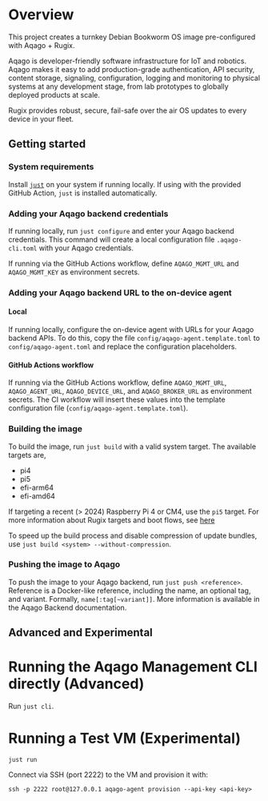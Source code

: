 # Overview

This project creates a turnkey Debian Bookworm OS image pre-configured with
Aqago + Rugix.

Aqago is developer-friendly software infrastructure for IoT and robotics. Aqago
makes it easy to add production-grade authentication, API security, content
storage, signaling, configuration, logging and monitoring to physical systems at
any development stage, from lab prototypes to globally deployed products at
scale.

Rugix provides robust, secure, fail-safe over the air OS updates to every device
in your fleet.

## Getting started

### System requirements

Install [`just`](https://just.systems/man/en/) on your system if running
locally. If using with the provided GitHub Action, `just` is installed
automatically.

### Adding your Aqago backend credentials

If running locally, run `just configure` and enter your Aqago backend
credentials. This command will create a local configuration file
`.aqago-cli.toml` with your Aqago credentials.

If running via the GitHub Actions workflow, define `AQAGO_MGMT_URL` and
`AQAGO_MGMT_KEY` as environment secrets.

### Adding your Aqago backend URL to the on-device agent

#### Local

If running locally, configure the on-device agent with URLs for your Aqago
backend APIs. To do this, copy the file `config/aqago-agent.template.toml` to
`config/aqago-agent.toml` and replace the configuration placeholders.

#### GitHub Actions workflow

If running via the GitHub Actions workflow, define `AQAGO_MGMT_URL`,
`AQAGO_AGENT_URL`, `AQAGO_DEVICE_URL`, and `AQAGO_BROKER_URL` as environment
secrets. The CI workflow will insert these values into the template
configuration file (`config/aqago-agent.template.toml`).

### Building the image

To build the image, run `just build` with a valid system target. The available
targets are,

- pi4
- pi5
- efi-arm64
- efi-amd64

If targeting a recent (> 2024) Raspberry Pi 4 or CM4, use the `pi5` target. For
more information about Rugix targets and boot flows, see
[here](https://oss.silitics.com/rugix/docs/ctrl/advanced/boot-flows/#available-boot-flows)

To speed up the build process and disable compression of update bundles, use
`just build <system> --without-compression`.

### Pushing the image to Aqago

To push the image to your Aqago backend, run `just push <reference>`. Reference
is a Docker-like reference, including the name, an optional tag, and variant.
Formally, `name[:tag[~variant]]`. More information is available in the Aqago
Backend documentation.

## Advanced and Experimental

# Running the Aqago Management CLI directly (Advanced)

Run `just cli`.

# Running a Test VM (Experimental)

`just run`

Connect via SSH (port 2222) to the VM and provision it with:

`ssh -p 2222 root@127.0.0.1 aqago-agent provision --api-key <api-key>`
